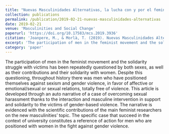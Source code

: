 ```yaml
---
title: "Nuevas Masculinidades Alternativas, la lucha con y por el feminismo en el contexto universitario"
collection: publications
permalink: /publication/2019-02-21-nuevas-masculinidades-alternativas
date: 2019-02-21
venue: 'Masculinities and Social Change'
paperurl: 'https://doi.org/10.17583/mcs.2019.3936'
citation: 'Joanpere, M., & Morlà, T. (2019). Nuevas Masculinidades Alternativas, la lucha con y por el feminismo en el contexto universitario. Masculinities and Social Change, 8(1),42-63.'
excerpt: 'The participation of men in the feminist movement and the solidarity struggle with victims has been repeatedly questioned by both sexes, as well as their contributions and their solidarity with women.'
category: 'paper'
---
```


The participation of men in the feminist movement and the solidarity struggle with victims has been repeatedly questioned by both sexes, as well as their contributions and their solidarity with women. Despite this questioning, throughout history there was men who have positioned themselves against sexism and gender violence, in favor of affective or emotional/sexual or sexual relations, totally free of violence. This article is developed through an auto narrative of a case of overcoming sexual harassment thanks to the interaction and masculine intervention in support and solidarity to the victims of gender-based violence. The narrative is evidenced with the scientific contributions of the main feminist researchers on the new masculinities’ topic. The specific case that succeed in the context of university constitutes a reference of action for men who are positioned with women in the fight against gender violence.
